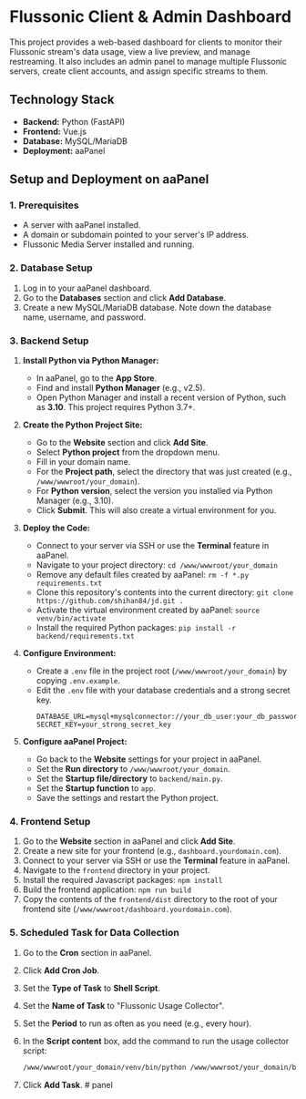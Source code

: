 # Flussonic Client & Admin Dashboard

This project provides a web-based dashboard for clients to monitor their Flussonic stream's data usage, view a live preview, and manage restreaming. It also includes an admin panel to manage multiple Flussonic servers, create client accounts, and assign specific streams to them.

## Technology Stack

- **Backend:** Python (FastAPI)
- **Frontend:** Vue.js
- **Database:** MySQL/MariaDB
- **Deployment:** aaPanel

## Setup and Deployment on aaPanel

### 1. Prerequisites

- A server with aaPanel installed.
- A domain or subdomain pointed to your server's IP address.
- Flussonic Media Server installed and running.

### 2. Database Setup

1.  Log in to your aaPanel dashboard.
2.  Go to the **Databases** section and click **Add Database**.
3.  Create a new MySQL/MariaDB database. Note down the database name, username, and password.

### 3. Backend Setup

1.  **Install Python via Python Manager:**
    *   In aaPanel, go to the **App Store**.
    *   Find and install **Python Manager** (e.g., v2.5).
    *   Open Python Manager and install a recent version of Python, such as **3.10**. This project requires Python 3.7+.

2.  **Create the Python Project Site:**
    *   Go to the **Website** section and click **Add Site**.
    *   Select **Python project** from the dropdown menu.
    *   Fill in your domain name.
    *   For the **Project path**, select the directory that was just created (e.g., `/www/wwwroot/your_domain`).
    *   For **Python version**, select the version you installed via Python Manager (e.g., 3.10).
    *   Click **Submit**. This will also create a virtual environment for you.

3.  **Deploy the Code:**
    *   Connect to your server via SSH or use the **Terminal** feature in aaPanel.
    *   Navigate to your project directory: `cd /www/wwwroot/your_domain`
    *   Remove any default files created by aaPanel: `rm -f *.py requirements.txt`
    *   Clone this repository's contents into the current directory: `git clone https://github.com/shihan84/jd.git .`
    *   Activate the virtual environment created by aaPanel: `source venv/bin/activate`
    *   Install the required Python packages: `pip install -r backend/requirements.txt`

4.  **Configure Environment:**
    *   Create a `.env` file in the project root (`/www/wwwroot/your_domain`) by copying `.env.example`.
    *   Edit the `.env` file with your database credentials and a strong secret key.
        ```
        DATABASE_URL=mysql+mysqlconnector://your_db_user:your_db_password@127.0.0.1:3306/your_db_name
        SECRET_KEY=your_strong_secret_key
        ```

5.  **Configure aaPanel Project:**
    *   Go back to the **Website** settings for your project in aaPanel.
    *   Set the **Run directory** to `/www/wwwroot/your_domain`.
    *   Set the **Startup file/directory** to `backend/main.py`.
    *   Set the **Startup function** to `app`.
    *   Save the settings and restart the Python project.


### 4. Frontend Setup

1.  Go to the **Website** section in aaPanel and click **Add Site**.
2.  Create a new site for your frontend (e.g., `dashboard.yourdomain.com`).
3.  Connect to your server via SSH or use the **Terminal** feature in aaPanel.
4.  Navigate to the `frontend` directory in your project.
5.  Install the required Javascript packages: `npm install`
6.  Build the frontend application: `npm run build`
7.  Copy the contents of the `frontend/dist` directory to the root of your frontend site (`/www/wwwroot/dashboard.yourdomain.com`).

### 5. Scheduled Task for Data Collection

1.  Go to the **Cron** section in aaPanel.
2.  Click **Add Cron Job**.
3.  Set the **Type of Task** to **Shell Script**.
4.  Set the **Name of Task** to "Flussonic Usage Collector".
5.  Set the **Period** to run as often as you need (e.g., every hour).
6.  In the **Script content** box, add the command to run the usage collector script:
    ```bash
    /www/wwwroot/your_domain/venv/bin/python /www/wwwroot/your_domain/backend/app/services/usage_collector.py
    ```

7.  Click **Add Task**.
#   p a n e l  
 